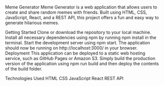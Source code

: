 Meme Generator
Meme Generator is a web application that allows users to create and share random memes with friends. Built using HTML, CSS, JavaScript, React, and a REST API, this project offers a fun and easy way to generate hilarious memes.

Getting Started
Clone or download the repository to your local machine.
Install all necessary dependencies using npm by running npm install in the terminal.
Start the development server using npm start.
The application should now be running on http://localhost:3000/ in your browser.
Deployment
This application can be deployed to a static web hosting service, such as GitHub Pages or Amazon S3. Simply build the production version of the application using npm run build and then deploy the contents of the build folder.

Technologies Used
HTML
CSS
JavaScript
React
REST API
